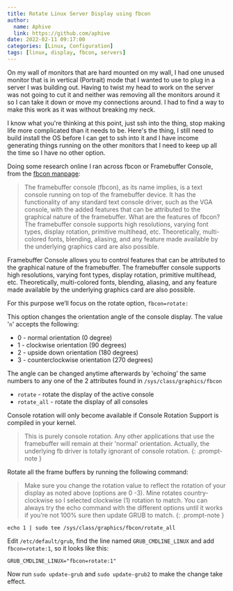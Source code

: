 ```yaml
---
title: Rotate Linux Server Display using fbcon
author:
  name: Aphive
  link: https://github.com/aphive
date: 2022-02-11 09:17:00
categories: [Linux, Configuration]
tags: [linux, display, fbcon, servers]
---
```


On my wall of monitors that are hard mounted on my wall, I had one unused monitor that is in vertical (Portrait) mode that I wanted to use to plug in a server I was building out. Having to twist my head to work on the server was not going to cut it and neither was removing all the monitors around it so I can take it down or move my connections around. I had to find a way to make this work as it was without breaking my neck.

I know what you're thinking at this point, just ssh into the thing, stop making life more complicated than it needs to be.  Here's the thing, I still need to build install the OS before I can get to ssh into it and I have income generating things running on the other monitors that I need to keep up all the time so I have no other option.

Doing some research online I ran across fbcon or Framebuffer Console, from the [fbcon manpage](https://www.kernel.org/doc/Documentation/fb/fbcon.txt):

> The framebuffer console (fbcon), as its name implies, is a text console running on top of the framebuffer device. It has the functionality of any standard text console driver, such as the VGA console, with the added features that can be attributed to the graphical nature of the framebuffer.
> What are the features of fbcon? The framebuffer console supports high resolutions, varying font types, display rotation, primitive multihead, etc. Theoretically, multi-colored fonts, blending, aliasing, and any feature made available by the underlying graphics card are also possible.

Framebuffer Console allows you to control features that can be attributed to the graphical nature of the framebuffer. The framebuffer console supports high resolutions, varying font types, display rotation, primitive multihead, etc. Theoretically, multi-colored fonts, blending, aliasing, and any feature made available by the underlying graphics card are also possible.

For this purpose we’ll focus on the rotate option, `fbcon=rotate:`

This option changes the orientation angle of the console display. The value '`n`' accepts the following:

* 0 - normal orientation (0 degree)
* 1 - clockwise orientation (90 degrees)
* 2 - upside down orientation (180 degrees)
* 3 - counterclockwise orientation (270 degrees)

The angle can be changed anytime afterwards by 'echoing' the same numbers to any one of the 2 attributes found in `/sys/class/graphics/fbcon`

* `rotate` - rotate the display of the active console
* `rotate_all` - rotate the display of all consoles

Console rotation will only become available if Console Rotation Support is compiled in your kernel.

> This is purely console rotation. Any other applications that use the framebuffer will remain at their 'normal' orientation. Actually, the underlying fb driver is totally ignorant of console rotation.
{: .prompt-note }

Rotate all the frame buffers by running the following command:

> Make sure you change the rotation value to reflect the rotation of your display as noted above (options are 0 -3). Mine rotates country-clockwise so I selected clockwise (1) rotation to match. You can always try the echo command with the different options until it works if you’re not 100% sure then update GRUB to match.
{: .prompt-note }

```
echo 1 | sudo tee /sys/class/graphics/fbcon/rotate_all
```

Edit `/etc/default/grub`, find the line named `GRUB_CMDLINE_LINUX` and add `fbcon=rotate:1`, so it looks like this:

```
GRUB_CMDLINE_LINUX="fbcon=rotate:1"
```

Now run `sudo update-grub` and `sudo update-grub2` to make the change take effect.